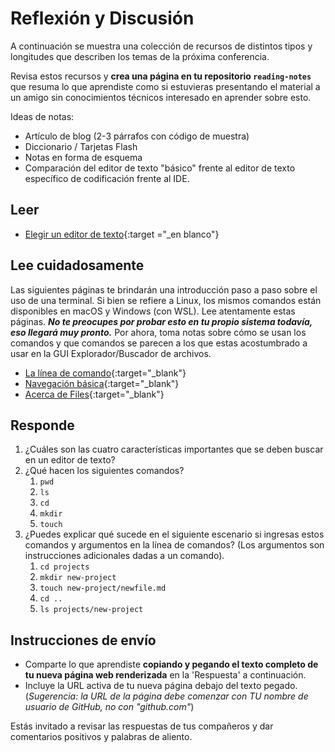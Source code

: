 # Reflexión y Discusión

A continuación se muestra una colección de recursos de distintos tipos y longitudes que describen los temas de la próxima conferencia.

Revisa estos recursos y **crea una página en tu repositorio `reading-notes`** que resuma lo que aprendiste como si estuvieras presentando el material a un amigo sin conocimientos técnicos interesado en aprender sobre esto.


Ideas de notas:

* Artículo de blog (2-3 párrafos con código de muestra)
* Diccionario / Tarjetas Flash
* Notas en forma de esquema
* Comparación del editor de texto "básico" frente al editor de texto específico de codificación frente al IDE.

## Leer

* [Elegir un editor de texto](https://entertechschool.github.io/code-102-guide/curriculum/class-02/Choosing-A-Text-Editor--The-Older-Coder.es.pdf){:target ="_en blanco"}

## Lee cuidadosamente

Las siguientes páginas te brindarán una introducción paso a paso sobre el uso de una terminal. Si bien se refiere a Linux, los mismos comandos están disponibles en macOS y Windows (con WSL). Lee atentamente estas páginas. ***No te preocupes por probar esto en tu propio sistema todavía, eso llegará muy pronto.*** Por ahora, toma notas sobre cómo se usan los comandos y que comandos se  parecen a los que estas acostumbrado a usar en la GUI Explorador/Buscador de archivos.

* [La línea de comando](https://ryanstutorials.net/linuxtutorial/commandline.php){:target="_blank"}
* [Navegación básica](https://ryanstutorials.net/linuxtutorial/navigation.php){:target="_blank"}
* [Acerca de Files](https://ryanstutorials.net/linuxtutorial/aboutfiles.php){:target="_blank"}

## Responde

1. ¿Cuáles son las cuatro características importantes que se deben buscar en un editor de texto?
2. ¿Qué hacen los siguientes comandos?
    1. `pwd`
    2. `ls`
    3. `cd`
    4. `mkdir`
    5. `touch`
3. ¿Puedes explicar qué sucede en el siguiente escenario si ingresas estos comandos y argumentos en la línea de comandos? (Los argumentos son instrucciones adicionales dadas a un comando).
    1. `cd projects`
    2. `mkdir new-project`
    3. `touch new-project/newfile.md`
    4. `cd ..`
    5. `ls projects/new-project`

## Instrucciones de envío


* Comparte lo que aprendiste **copiando y pegando el texto completo de tu nueva página web renderizada** en la 'Respuesta' a continuación.
* Incluye la URL activa de tu nueva página debajo del texto pegado. (*Sugerencia: la URL de la página debe comenzar con TU nombre de usuario de GitHub, no con "github.com"*)

Estás invitado a revisar las respuestas de tus compañeros y dar comentarios positivos y palabras de aliento.
